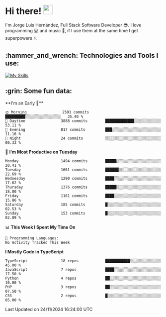 <h1 align="left">
 <abc>
  <br>Hi there! <img src="https://user-images.githubusercontent.com/42378118/110234147-e3259600-7f4e-11eb-95be-0c4047144dea.gif" width="30"><br>
 </abc>
</h1>

I'm Jorge Luis Hernández, Full Stack Software Developer :sunglasses:. I love programming :computer: and music :musical_score:, if I use them at the same time I get superpowers :zap:. 


<h2 align="left">:hammer_and_wrench: Technologies and Tools I use:</h2>

[![My Skills](https://skillicons.dev/icons?i=js,ts,html,css,py,vue,react,next,nest,postgres,mysql)](https://skillicons.dev)

<h2 align="left">:grin: Some fun data:</h2>
<!--START_SECTION:waka-->
**I'm an Early 🐤** 

```text
🌞 Morning                2591 commits        █████████░░░░░░░░░░░░░░░░   35.40 % 
🌆 Daytime                3888 commits        █████████████░░░░░░░░░░░░   53.11 % 
🌃 Evening                817 commits         ███░░░░░░░░░░░░░░░░░░░░░░   11.16 % 
🌙 Night                  24 commits          ░░░░░░░░░░░░░░░░░░░░░░░░░   00.33 % 
```
📅 **I'm Most Productive on Tuesday** 

```text
Monday                   1494 commits        █████░░░░░░░░░░░░░░░░░░░░   20.41 % 
Tuesday                  1661 commits        ██████░░░░░░░░░░░░░░░░░░░   22.69 % 
Wednesday                1290 commits        ████░░░░░░░░░░░░░░░░░░░░░   17.62 % 
Thursday                 1376 commits        █████░░░░░░░░░░░░░░░░░░░░   18.80 % 
Friday                   1161 commits        ████░░░░░░░░░░░░░░░░░░░░░   15.86 % 
Saturday                 185 commits         █░░░░░░░░░░░░░░░░░░░░░░░░   02.53 % 
Sunday                   153 commits         █░░░░░░░░░░░░░░░░░░░░░░░░   02.09 % 
```


📊 **This Week I Spent My Time On** 

```text
💬 Programming Languages: 
No Activity Tracked This Week
```

**I Mostly Code in TypeScript** 

```text
TypeScript               18 repos            ███████████░░░░░░░░░░░░░░   45.00 % 
JavaScript               7 repos             ████░░░░░░░░░░░░░░░░░░░░░   17.50 % 
Python                   4 repos             ██░░░░░░░░░░░░░░░░░░░░░░░   10.00 % 
PHP                      3 repos             ██░░░░░░░░░░░░░░░░░░░░░░░   07.50 % 
CSS                      2 repos             █░░░░░░░░░░░░░░░░░░░░░░░░   05.00 % 
```




 Last Updated on 24/11/2024 16:24:00 UTC
<!--END_SECTION:waka-->
